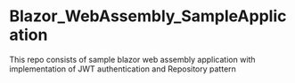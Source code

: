 # Blazor_WebAssembly_SampleApplication
This repo consists of sample blazor web assembly application with implementation of JWT authentication and Repository pattern
